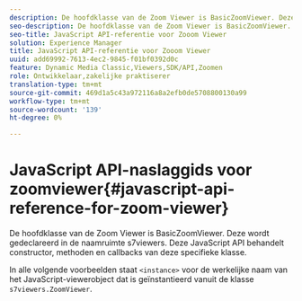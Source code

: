 ```yaml
---
description: De hoofdklasse van de Zoom Viewer is BasicZoomViewer. Deze wordt gedeclareerd in de naamruimte s7viewers. Deze JavaScript API behandelt constructor, methoden en callbacks van deze specifieke klasse.
seo-description: De hoofdklasse van de Zoom Viewer is BasicZoomViewer. Deze wordt gedeclareerd in de naamruimte s7viewers. Deze JavaScript API behandelt constructor, methoden en callbacks van deze specifieke klasse.
seo-title: JavaScript API-referentie voor Zooom Viewer
solution: Experience Manager
title: JavaScript API-referentie voor Zooom Viewer
uuid: add69992-7613-4ec2-9845-f01bf0392d0c
feature: Dynamic Media Classic,Viewers,SDK/API,Zoomen
role: Ontwikkelaar,zakelijke praktiserer
translation-type: tm+mt
source-git-commit: 469d1a5c43a972116a8a2efb0de5708800130a99
workflow-type: tm+mt
source-wordcount: '139'
ht-degree: 0%

---
```



# JavaScript API-naslaggids voor zoomviewer{#javascript-api-reference-for-zoom-viewer}

De hoofdklasse van de Zoom Viewer is BasicZoomViewer. Deze wordt gedeclareerd in de naamruimte s7viewers. Deze JavaScript API behandelt constructor, methoden en callbacks van deze specifieke klasse.

In alle volgende voorbeelden staat `<instance>` voor de werkelijke naam van het JavaScript-viewerobject dat is geïnstantieerd vanuit de klasse `s7viewers.ZoomViewer`.

